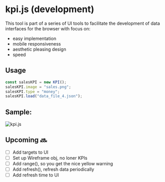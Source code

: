 # kpi.js (development)

This tool is part of a series of UI tools to facilitate the development of data interfaces for the browser with focus on:
- easy implementation
- mobile responsiveness
- aesthetic pleasing design
- speed

## Usage
```javascript
const salesKPI = new KPI();
salesKPI.image = "sales.png";
salesKPI.type = "money";
salesKPI.load("data_file_4.json");
```

## Sample:
![kpi.js](https://wrightanalytics.dev/kpi-js-sample.gif)

## Upcoming :soon:
- [ ] Add targets to UI
- [ ] Set up Wireframe obj, no loner KPIs
- [ ] Add range(), so you get the nice yellow warning
- [ ] Add refresh(), refresh data periodically
- [ ] Add refresh time to UI